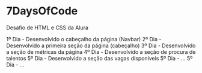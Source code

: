 # 7DaysOfCode
Desafio de HTML e CSS da Alura

1º Dia - Desenvolvido o cabeçalho da página (Navbar)
2º Dia - Desenvolvido a primeira seção da página (cabeçalho)
3º Dia - Desenvolvido a seção de métricas da página 
4º Dia - Desenvolvido a seção de procura de talentos
5º Dia - Desenvolvido a seção das vagas disponíveis
5º Dia - ...
5º Dia - ...
